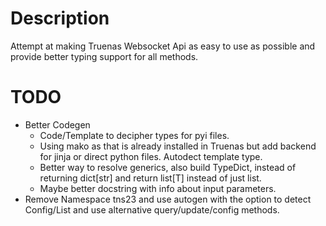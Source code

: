 # Description
Attempt at making Truenas Websocket Api as easy to use as possible and provide better typing support for all methods.
# TODO
* Better Codegen
    * Code/Template to decipher types for pyi files.
    * Using mako as that is already installed in Truenas but add backend for jinja or direct python files. Autodect template type.
    * Better way to resolve generics, also build TypeDict, instead of returning dict\[str\] and return list\[T\] instead of just list.
    * Maybe better docstring with info about input parameters.  
* Remove Namespace tns23 and use autogen with the option to detect Config/List and use alternative query/update/config methods.